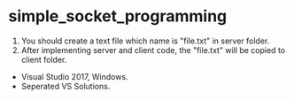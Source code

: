 # simple_socket_programming

1. You should create a text file which name is "file.txt" in server folder.
2. After implementing server and client code, the "file.txt" will be copied to client folder.

* Visual Studio 2017, Windows.
* Seperated VS Solutions. 
